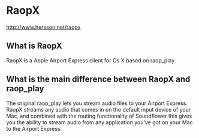 RaopX
=====

<http://www.hersson.net/raopx>

What is RaopX
-------------

RaopX is a Apple Airport Express client for Os X based on raop_play.

What is the main difference between RaopX and raop_play
-------------------------------------------------------

The original raop_play lets you stream audio files to your Airport Express. RaopX streams any audio that comes in on the default input device of your Mac, and combined with the routing functionality of Soundflower this gives you the ability to stream audio from any application you’ve got on your Mac to the Airport Express.
